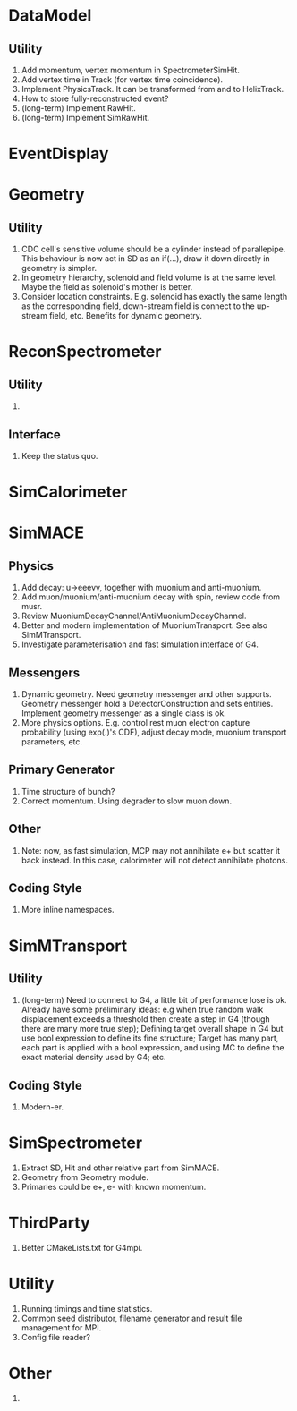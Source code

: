 # DataModel

## Utility

1. Add momentum, vertex momentum in SpectrometerSimHit.
2. Add vertex time in Track (for vertex time coincidence).
3. Implement PhysicsTrack. It can be transformed from and to HelixTrack.
4. How to store fully-reconstructed event?
5. (long-term) Implement RawHit.
6. (long-term) Implement SimRawHit.

# EventDisplay

# Geometry

## Utility

1. CDC cell's sensitive volume should be a cylinder instead of parallepipe. This behaviour is now act in SD as an if(...), draw it down directly in geometry is simpler.
2. In geometry hierarchy, solenoid and field volume is at the same level. Maybe the field as solenoid's mother is better.
3. Consider location constraints. E.g. solenoid has exactly the same length as the corresponding field, down-stream field is connect to the up-stream field, etc. Benefits for dynamic geometry.

# ReconSpectrometer

## Utility

1.

## Interface

1. Keep the status quo.

# SimCalorimeter

# SimMACE

## Physics

1. Add decay: u->eeevv, together with muonium and anti-muonium.
2. Add muon/muonium/anti-muonium decay with spin, review code from musr.
3. Review MuoniumDecayChannel/AntiMuoniumDecayChannel.
4. Better and modern implementation of MuoniumTransport. See also SimMTransport.
5. Investigate parameterisation and fast simulation interface of G4.

## Messengers

1. Dynamic geometry. Need geometry messenger and other supports. Geometry messenger hold a DetectorConstruction and sets entities. Implement geometry messenger as a single class is ok.
2. More physics options. E.g. control rest muon electron capture probability (using exp(.)'s CDF), adjust decay mode, muonium transport parameters, etc.

## Primary Generator

1. Time structure of bunch?
2. Correct momentum. Using degrader to slow muon down.

## Other

1. Note: now, as fast simulation, MCP may not annihilate e+ but scatter it back instead. In this case, calorimeter will not detect annihilate photons.

## Coding Style

1. More inline namespaces.

# SimMTransport

## Utility

1. (long-term) Need to connect to G4, a little bit of performance lose is ok. Already have some preliminary ideas: e.g when true random walk displacement exceeds a threshold then create a step in G4 (though there are many more true step); Defining target overall shape in G4 but use bool expression to define its fine structure; Target has many part, each part is applied with a bool expression, and using MC to define the exact material density used by G4; etc. 

## Coding Style

1. Modern-er.

# SimSpectrometer

1. Extract SD, Hit and other relative part from SimMACE.
2. Geometry from Geometry module.
3. Primaries could be e+, e- with known momentum.

# ThirdParty

1. Better CMakeLists.txt for G4mpi.

# Utility

1. Running timings and time statistics.
2. Common seed distributor, filename generator and result file management for MPI.
3. Config file reader?

# Other

1. 
